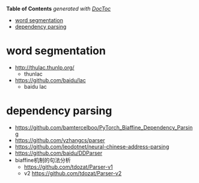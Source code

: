 <!-- START doctoc generated TOC please keep comment here to allow auto update -->
<!-- DON'T EDIT THIS SECTION, INSTEAD RE-RUN doctoc TO UPDATE -->
**Table of Contents**  *generated with [DocToc](https://github.com/thlorenz/doctoc)*

- [word segmentation](#word-segmentation)
- [dependency parsing](#dependency-parsing)

<!-- END doctoc generated TOC please keep comment here to allow auto update -->



# word segmentation
- http://thulac.thunlp.org/
  - thunlac
- https://github.com/baidu/lac
  - baidu lac


# dependency parsing
- https://github.com/bamtercelboo/PyTorch_Biaffine_Dependency_Parsing
- https://github.com/yzhangcs/parser
- https://github.com/leodotnet/neural-chinese-address-parsing
- https://github.com/baidu/DDParser
- biaffine机制的句法分析
  - https://github.com/tdozat/Parser-v1
  - v2 https://github.com/tdozat/Parser-v2